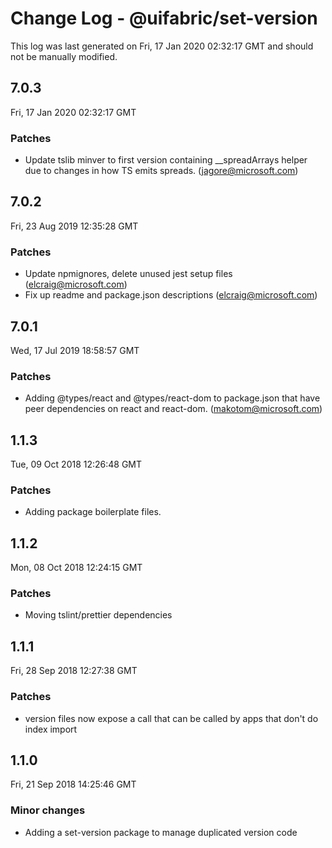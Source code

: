 # Change Log - @uifabric/set-version

This log was last generated on Fri, 17 Jan 2020 02:32:17 GMT and should not be manually modified.

## 7.0.3
Fri, 17 Jan 2020 02:32:17 GMT

### Patches

- Update tslib minver to first version containing __spreadArrays helper due to changes in how TS emits spreads. (jagore@microsoft.com)
## 7.0.2
Fri, 23 Aug 2019 12:35:28 GMT

### Patches

- Update npmignores, delete unused jest setup files (elcraig@microsoft.com)
- Fix up readme and package.json descriptions (elcraig@microsoft.com)

## 7.0.1
Wed, 17 Jul 2019 18:58:57 GMT

### Patches

- Adding @types/react and @types/react-dom to package.json that have peer dependencies on react and react-dom. (makotom@microsoft.com)

## 1.1.3
Tue, 09 Oct 2018 12:26:48 GMT

### Patches

- Adding package boilerplate files.

## 1.1.2
Mon, 08 Oct 2018 12:24:15 GMT

### Patches

- Moving tslint/prettier dependencies

## 1.1.1
Fri, 28 Sep 2018 12:27:38 GMT

### Patches

- version files now expose a call that can be called by apps that don't do index import

## 1.1.0
Fri, 21 Sep 2018 14:25:46 GMT

### Minor changes

- Adding a set-version package to manage duplicated version code

